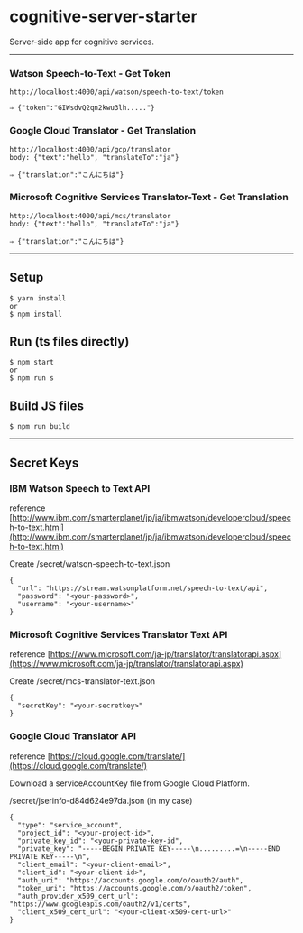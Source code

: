 # cognitive-server-starter
Server-side app for cognitive services.

---

### Watson Speech-to-Text - Get Token

```
http://localhost:4000/api/watson/speech-to-text/token

⇒ {"token":"GIWsdvQ2qn2kwu3lh....."}
```

### Google Cloud Translator - Get Translation

```
http://localhost:4000/api/gcp/translator
body: {"text":"hello", "translateTo":"ja"}

⇒ {"translation":"こんにちは"}
```

### Microsoft Cognitive Services Translator-Text - Get Translation

```
http://localhost:4000/api/mcs/translator
body: {"text":"hello", "translateTo":"ja"}

⇒ {"translation":"こんにちは"}
```

---

## Setup
```
$ yarn install
or
$ npm install
```

## Run (ts files directly)
```
$ npm start
or
$ npm run s
```

## Build JS files
```
$ npm run build
```

---

## Secret Keys

### IBM Watson Speech to Text API
reference [http://www.ibm.com/smarterplanet/jp/ja/ibmwatson/developercloud/speech-to-text.html](http://www.ibm.com/smarterplanet/jp/ja/ibmwatson/developercloud/speech-to-text.html)

Create /secret/watson-speech-to-text.json

```
{
  "url": "https://stream.watsonplatform.net/speech-to-text/api",
  "password": "<your-password>",
  "username": "<your-username>"
}
```

### Microsoft Cognitive Services Translator Text API
reference [https://www.microsoft.com/ja-jp/translator/translatorapi.aspx](https://www.microsoft.com/ja-jp/translator/translatorapi.aspx)

Create /secret/mcs-translator-text.json

```
{
  "secretKey": "<your-secretkey>"
}

```

### Google Cloud Translator API
reference [https://cloud.google.com/translate/](https://cloud.google.com/translate/)

Download a serviceAccountKey file from Google Cloud Platform. 

/secret/jserinfo-d84d624e97da.json (in my case)

```
{
  "type": "service_account",
  "project_id": "<your-project-id>",
  "private_key_id": "<your-private-key-id",
  "private_key": "-----BEGIN PRIVATE KEY-----\n.........=\n-----END PRIVATE KEY-----\n",
  "client_email": "<your-client-email>",
  "client_id": "<your-client-id>",
  "auth_uri": "https://accounts.google.com/o/oauth2/auth",
  "token_uri": "https://accounts.google.com/o/oauth2/token",
  "auth_provider_x509_cert_url": "https://www.googleapis.com/oauth2/v1/certs",
  "client_x509_cert_url": "<your-client-x509-cert-url>"
}
```

